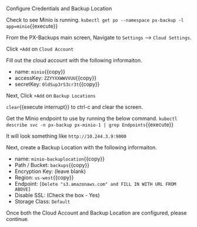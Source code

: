 
Configure Credentials and Backup Location

Check to see Minio is running.
`kubectl get po --namespace px-backup -l app=minio`{{execute}}

From the PX-Backups main screen, Navigate to `Settings` --> `Cloud Settings`.

Click `+Add` on `Cloud Account`

Fill out the cloud account with the following informaiton.
* name: `minio`{{copy}}
* accessKey: `ZZYYXXWWVVUU`{{copy}}
* secretKey: `0ldSup3rS3cr3t`{{copy}}

Next, Click `+Add` on `Backup Locations`

```clear```{{execute interrupt}} to ctrl-c and clear the screen.

Get the Minio endpoint to use by running the below command.
`kubectl describe svc -n px-backup px-minio-1 | grep Endpoints`{{execute}}

It will look something like `http://10.244.3.9:9000`

Next, create a Backup Location with the following informaiton.
* name: `minio-backuplocation`{{copy}}
* Path / Bucket: `backups`{{copy}}
* Encryption Key: (leave blank)
* Region: `us-west`{{copy}}
* Endpoint: `[Delete "s3.amazonaws.com" and FILL IN WITH URL FROM ABOVE]`
* Disable SSL: (Check the box - Yes)
* Storage Class: `Default`

Once both the Cloud Account and Backup Location are configured, please continue.